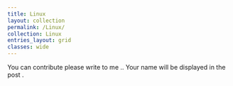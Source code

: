 ```yaml
---
title: Linux
layout: collection
permalink: /Linux/
collection: Linux
entries_layout: grid
classes: wide
---
```


You can contribute please write to me .. Your name will be displayed in the post .
